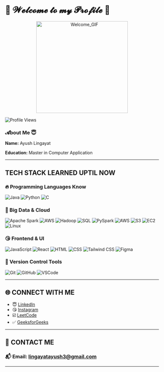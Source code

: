 # 💖 𝓦𝓮𝓵𝓬𝓸𝓶𝓮 𝓽𝓸 𝓶𝔂 𝓟𝓻𝓸𝓯𝓲𝓵𝓮 💖 

<p align="center">
  <img src="https://media1.tenor.com/m/25ykirk3P4YAAAAd/oz-oz-yarimasu.gif" alt="Welcome_GIF" height="300px" width="300px" />
</p>

![Profile Views](https://komarev.com/ghpvc/?username=Ayush-Lingayat&color=brightgreen&style=flat-square)


<h3>𝓐bout Me 😇</h3>

**Name:** Ayush Lingayat  

**Education:** Master in Computer Application  

---

## TECH STACK LEARNED UPTIL NOW

### 🔥 Programming Languages Know 
![Java](https://img.shields.io/badge/Java-ED8B00?style=for-the-badge&logo=java&logoColor=white)
![Python](https://img.shields.io/badge/Python-3776AB?style=for-the-badge&logo=python&logoColor=white)
![C](https://img.shields.io/badge/C-00599C?style=for-the-badge&logo=c&logoColor=white)



### 🐉 Big Data & Cloud 
![Apache Spark](https://img.shields.io/badge/Apache_Spark-E25A1C?style=for-the-badge&logo=apachespark&logoColor=white)
![AWS](https://img.shields.io/badge/AWS-232F3E?style=for-the-badge&logo=amazonaws&logoColor=white)
![Hadoop](https://img.shields.io/badge/Hadoop-66CCFF?style=for-the-badge&logo=apachehadoop&logoColor=black)
![SQL](https://img.shields.io/badge/SQL-07405E?style=for-the-badge&logo=postgresql&logoColor=white)
![PySpark](https://img.shields.io/badge/PySpark-E25A1C?style=for-the-badge&logo=apachespark&logoColor=white)
![AWS](https://img.shields.io/badge/AWS-232F3E?style=for-the-badge&logo=amazonaws&logoColor=white)
![S3](https://img.shields.io/badge/Amazon_S3-569A31?style=for-the-badge&logo=amazonaws&logoColor=white)
![EC2](https://img.shields.io/badge/Amazon_EC2-F58536?style=for-the-badge&logo=amazonaws&logoColor=white)
![Linux](https://img.shields.io/badge/Linux-FCC624?style=for-the-badge&logo=linux&logoColor=black)

### 😘 Frontend & UI
![JavaScript](https://img.shields.io/badge/JavaScript-F7DF1E?style=for-the-badge&logo=javascript&logoColor=black)
![React](https://img.shields.io/badge/React-20232A?style=for-the-badge&logo=react&logoColor=61DAFB)
![HTML](https://img.shields.io/badge/HTML-E34F26?style=for-the-badge&logo=html5&logoColor=white)
![CSS](https://img.shields.io/badge/CSS-1572B6?style=for-the-badge&logo=css3&logoColor=white)
![Tailwind CSS](https://img.shields.io/badge/Tailwind_CSS-38B2AC?style=for-the-badge&logo=tailwind-css&logoColor=white)
![Figma](https://img.shields.io/badge/Figma-F24E1E?style=for-the-badge&logo=figma&logoColor=white)

### 🤯 Version Control Tools
![Git](https://img.shields.io/badge/Git-F05032?style=for-the-badge&logo=git&logoColor=white)
![GitHub](https://img.shields.io/badge/GitHub-181717?style=for-the-badge&logo=github&logoColor=white)
![VSCode](https://img.shields.io/badge/VSCode-007ACC?style=for-the-badge&logo=visualstudiocode&logoColor=white)

---

## 🌐 CONNECT WITH ME

* 😇 [LinkedIn](https://www.linkedin.com/in/ayush-lingayat/)
* 😘 [Instagram](https://www.instagram.com/lingayat_ayu?igsh=MWprYnBzZWNwbWlnNA==)
* ☑️ [LeetCode](https://leetcode.com/u/Ayush_Lingayat/)
* ✅ [GeeksforGeeks](https://www.geeksforgeeks.org/user/lingayatayush3/)

---

## 📩 CONTACT ME

### 📬 Email: lingayatayush3@gmail.com

---

